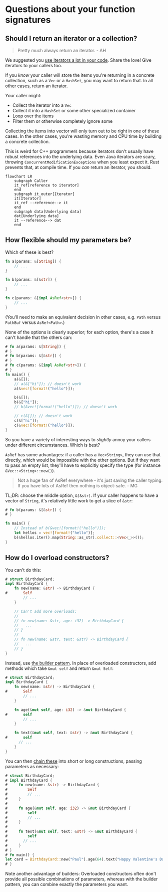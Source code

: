# Questions about your function signatures

## Should I return an iterator or a collection?

> Pretty much always return an iterator. - AH

We suggested you [use iterators a lot in your code](./code.md#how-can-i-avoid-the-performance-penalty-of-bounds-checks). Share the love! Give iterators to your callers too.

If you *know* your caller will store the items you're returning in a concrete collection, such as a `Vec` or a `HashSet`, you may want to return that. In all other cases, return an iterator.

Your caller might:
* Collect the iterator into a `Vec`
* Collect it into a `HashSet` or some other specialized container
* Loop over the items
* Filter them or otherwise completely ignore some

Collecting the items into vector will only turn out to be right in one of these cases. In the other cases, you're wasting memory and CPU time by building a concrete collection.

This is weird for C++ programmers because iterators don't usually have robust references into the underlying data. Even Java iterators are scary, throwing `ConcurrentModificationExceptions` when you least expect it. Rust prevents that, at compile time. If you _can_ return an iterator, you should.

```mermaid
flowchart LR
    subgraph Caller
    it_ref[reference to iterator]
    end
    subgraph it_outer[Iterator]
    it[Iterator]
    it_ref --reference--> it
    end
    subgraph data[Underlying data]
    dat[Underlying data]
    it --reference--> dat
    end
```

## How flexible should my parameters be?

Which of these is best?

```rust
fn a(params: &[String]) {
    // ...
}

fn b(params: &[&str]) {
    // ...
}

fn c(params: &[impl AsRef<str>]) {
    // ...
}
```

(You'll need to make an equivalent decision in other cases, e.g. `Path` versus `PathBuf` versus `AsRef<Path>`.)

None of the options is clearly superior; for each option, there's a case it can't handle that the others can:

```rust
# fn a(params: &[String]) {
# }
# fn b(params: &[&str]) {
# }
# fn c(params: &[impl AsRef<str>]) {
# }
fn main() {
    a(&[]);
    // a(&["hi"]); // doesn't work
    a(&vec![format!("hello")]);

    b(&[]);
    b(&["hi"]);
    // b(&vec![format!("hello")]); // doesn't work

    // c(&[]); // doesn't work
    c(&["hi"]);
    c(&vec![format!("hello")]);
}
```

So you have a variety of interesting ways to _slightly_ annoy your callers under different circumstances. Which is best?

`AsRef` has some advantages: if a caller has a `Vec<String>`, they can use that directly, which would be impossible with the other options. But if they want to pass an empty list, they'll have to explicitly specify the type (for instance `&Vec::<String>::new()`).

> Not a huge fan of AsRef everywhere - it's just saving the caller typing. If you have lots of AsRef then nothing is object-safe. - MG

TL;DR: choose the middle option, `&[&str]`. If your caller happens to have a vector of `String`, it's relatively little work to get a slice of `&str`:

```rust
# fn b(params: &[&str]) {
# }

fn main() {
    // Instead of b(&vec![format!("hello")]);
    let hellos = vec![format!("hello")];
    b(&hellos.iter().map(String::as_str).collect::<Vec<_>>());
}
```

## How do I overload constructors?

You can't do this:

```rust
# struct BirthdayCard;
impl BirthdayCard {
    fn new(name: &str) -> BirthdayCard {
#       Self
        // ...
    }

    // Can't add more overloads:
    //
    // fn new(name: &str, age: i32) -> BirthdayCard {
    //   ...
    // }
    //
    // fn new(name: &str, text: &str) -> BirthdayCard {
    //   ...
    // }
}
```

Instead, use [the builder pattern](https://rust-lang.github.io/api-guidelines/type-safety.html#builders-enable-construction-of-complex-values-c-builder). In place of overloaded constructors, add methods which take `&mut self` and return `&mut Self`:

```rust
# struct BirthdayCard;
impl BirthdayCard {
    fn new(name: &str) -> BirthdayCard {
#       Self
        // ...
    }

    fn age(&mut self, age: i32) -> &mut BirthdayCard {
#       self
        // ...
    }

    fn text(&mut self, text: &str) -> &mut BirthdayCard {
#       self
      // ...
    }
}
```

You can then [chain these](https://rust-lang.github.io/api-guidelines/type-safety.html#non-consuming-builders-preferred) into short or long constructions, passing parameters as necessary:

```rust
# struct BirthdayCard;
# impl BirthdayCard {
#     fn new(name: &str) -> BirthdayCard {
#         Self
#         // ...
#     }
#
#     fn age(&mut self, age: i32) -> &mut BirthdayCard {
#         self
#         // ...
#     }
#
#     fn text(&mut self, text: &str) -> &mut BirthdayCard {
#         self
#       // ...
#     }
# }
# fn main() {
let card = BirthdayCard::new("Paul").age(64).text("Happy Valentine's Day!");
# }
```

Note another advantage of builders: Overloaded constructors often don't provide all possible combinations of parameters, whereas with the builder pattern, you can combine exactly the parameters you want.